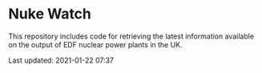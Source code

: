 # Nuke Watch

This repository includes code for retrieving the latest information available on the output of EDF nuclear power plants in the UK.

Last updated: 2021-01-22 07:37